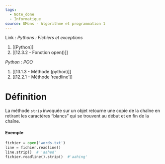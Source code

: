 ```yaml
---
tags:
  - Note_done
  - Informatique
source: UMons - Algorithme et programmation 1
---
```


Link : 
_Pythons : Fichiers et exceptions_
1. [[Python]]
2. [[12.3.2 - Fonction open()]]

_Python : POO_
1. [[13.1.3 - Méthode (python)]]
2. [[12.2.1 - Méthode ‘readline’]]

# Définition
La méthode `strip` invoquée sur un objet retourne une copie de la chaîne en retirant les caractères “blancs” qui se trouvent au début et en fin de la chaîne.

#### Exemple
```PYTHON
fichier = open('words.txt')
line = fichier.readline() 
line.strip()  # 'aahed' 
fichier.readline().strip()  #'aahing'
```
